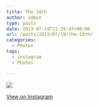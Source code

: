```yaml
---
title: The 18th
author: admin
type: posts
date: 2013-07-19T21:29:47+00:00
url: /posts/2013/07/19/the-18th/
categories:
  - Photos
tags:
  - instagram
  - Photos

---
```

<img src="https://lobban.org/wordpress//HLIC/1ccc5ac03a63dde536fb145240c7213b.jpg" class="instagram-image" />

<p class="view-instagram">
  <a href="http://instagram.com/p/b9mrAMKllq/">View on Instagram</a>
</p>